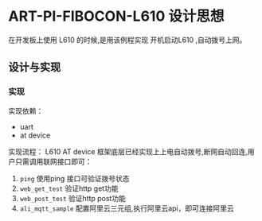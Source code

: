 # ART-PI-FIBOCON-L610 设计思想

在开发板上使用 L610 的时候,是用该例程实现 开机启动L610 ,自动拨号上网。
## 设计与实现

### 实现

实现依赖：

- uart
- at device

实现流程：
L610 AT device 框架底层已经实现上上电自动拨号,断网自动回连,用户只需调用联网接口即可：

1. `ping`               		使用ping 接口可验证拨号状态
2. `web_get_test`       验证http get功能
3. `web_post_test`      验证http post功能
4. `ali_mqtt_sample`    配置阿里云三元组,执行阿里云api，即可连接阿里云


